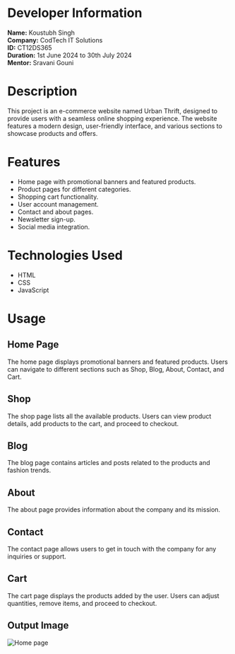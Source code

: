 # Developer Information
**Name:** Koustubh Singh  
**Company:** CodTech IT Solutions  
**ID:** CT12DS365  
**Duration:** 1st June 2024 to 30th July 2024  
**Mentor:** Sravani Gouni  

# Description
This project is an e-commerce website named Urban Thrift, designed to provide users with a seamless online shopping experience. The website features a modern design, user-friendly interface, and various sections to showcase products and offers.

# Features
- Home page with promotional banners and featured products.
- Product pages for different categories.
- Shopping cart functionality.
- User account management.
- Contact and about pages.
- Newsletter sign-up.
- Social media integration.

# Technologies Used
- HTML
- CSS
- JavaScript

# Usage

## Home Page
The home page displays promotional banners and featured products. Users can navigate to different sections such as Shop, Blog, About, Contact, and Cart.

## Shop
The shop page lists all the available products. Users can view product details, add products to the cart, and proceed to checkout.

## Blog
The blog page contains articles and posts related to the products and fashion trends.

## About
The about page provides information about the company and its mission.

## Contact
The contact page allows users to get in touch with the company for any inquiries or support.

## Cart
The cart page displays the products added by the user. Users can adjust quantities, remove items, and proceed to checkout.

## Output Image
![Home page](https://github.com/user-attachments/assets/7830d345-218b-44ec-9657-c642a3d2f0df)


